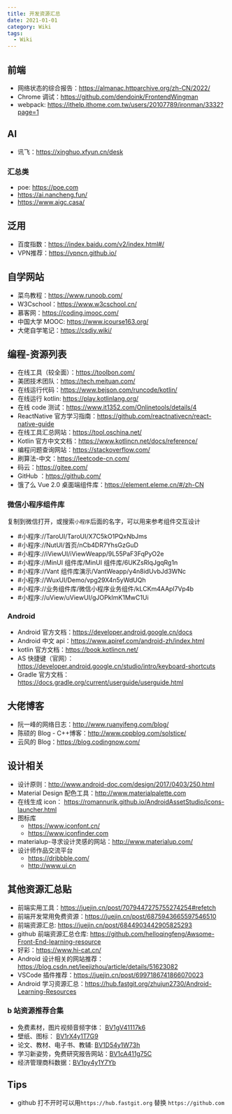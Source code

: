 ```yaml
---
title: 开发资源汇总
date: 2021-01-01
category: Wiki
tags:
  - Wiki
---
```


<!-- more -->
## 前端

- 网络状态的综合报告：https://almanac.httparchive.org/zh-CN/2022/
- Chrome 调试：https://github.com/dendoink/FrontendWingman
- webpack: https://ithelp.ithome.com.tw/users/20107789/ironman/3332?page=1

## AI

- 讯飞：https://xinghuo.xfyun.cn/desk

### 汇总类

- poe: https://poe.com
- https://ai.nancheng.fun/
- https://www.aigc.casa/
## 泛用

- 百度指数：https://index.baidu.com/v2/index.html#/
- VPN推荐：https://vpncn.github.io/
## 自学网站

- 菜鸟教程：https://www.runoob.com/
- W3Cschool：https://www.w3cschool.cn/
- 慕客网：https://coding.imooc.com/
- 中国大学 MOOC: https://www.icourse163.org/
- 大佬自学笔记：https://csdiy.wiki/

## 编程-资源列表

- 在线工具（较全面）：https://toolbon.com/
- 美团技术团队：https://tech.meituan.com/
- 在线运行代码：https://www.bejson.com/runcode/kotlin/
- 在线运行 kotlin: https://play.kotlinlang.org/
- 在线 code 测试：https://www.it1352.com/Onlinetools/details/4
- ReactNative 官方学习指南：https://github.com/reactnativecn/react-native-guide
- 在线工具汇总网站：https://tool.oschina.net/
- Kotlin 官方中文文档：https://www.kotlincn.net/docs/reference/
- 编程问题查询网站：https://stackoverflow.com/
- 刷算法-中文：https://leetcode-cn.com/
- 码云：https://gitee.com/
- GitHub ：https://github.com/
- 饿了么 Vue 2.0 桌面端组件库：https://element.eleme.cn/#/zh-CN

### 微信小程序组件库

复制到微信打开，或搜索`小程序`后面的名字，可以用来参考组件交互设计

- #小程序://TaroUI/TaroUI/X7C5kO1PQxNbJms
- #小程序://NutUI/首页/nCb4DR7YhsGzGuD
- #小程序://iViewUI/iViewWeapp/9L55PaF3FqPyO2e
- #小程序://MinUI 组件库/MinUI 组件库/6UKZsRlqJgqRg1n
- #小程序://Vant 组件库演示/VantWeapp/y4n8idUvbJd3WNc
- #小程序://WuxUI/Demo/vpg29X4n5yWdUQh
- #小程序://业务组件库/微信小程序业务组件/kLCKm4AApl7Vp4b
- #小程序://uView/uViewUI/gJOPkImK1MwC1Ui

### Android

- Android 官方文档：https://developer.android.google.cn/docs
- Android 中文 api：https://www.apiref.com/android-zh/index.html
- kotlin 官方文档：https://book.kotlincn.net/
- AS 快捷键（官网）：https://developer.android.google.cn/studio/intro/keyboard-shortcuts
- Gradle 官方文档：https://docs.gradle.org/current/userguide/userguide.html

## 大佬博客

- 阮一峰的网络日志：http://www.ruanyifeng.com/blog/
- 陈硕的 Blog - C++博客：http://www.cppblog.com/solstice/
- 云风的 Blog：https://blog.codingnow.com/

## 设计相关

- 设计原则：http://www.android-doc.com/design/2017/0403/250.html
- Material Design 配色工具：http://www.materialpalette.com
- 在线生成 icon： https://romannurik.github.io/AndroidAssetStudio/icons-launcher.html
- 图标库
  - https://www.iconfont.cn/
  - https://www.iconfinder.com
- materialup-寻求设计灵感的网站：http://www.materialup.com/
- 设计师作品交流平台
  - https://dribbble.com/
  - http://www.ui.cn



## 其他资源汇总贴

- 前端实用工具：https://juejin.cn/post/7079447275755274254#refetch
- 前端开发常用免费资源：https://juejin.cn/post/6875943665597546510
- 前端资源汇总: https://juejin.cn/post/6844903442905825293
- github 前端资源汇总仓库: https://github.com/helloqingfeng/Awsome-Front-End-learning-resource
- 好彩：https://www.hi-cat.cn/
- Android 设计相关的网站推荐：https://blog.csdn.net/leejizhou/article/details/51623082
- VSCode 插件推荐：https://juejin.cn/post/6997186741866070023
- Android 学习资源汇总：https://hub.fastgit.org/zhujun2730/Android-Learning-Resources

### b 站资源推荐合集

- 免费素材，图片视频音频字体： [BV1gV41117k6](https://www.bilibili.com/video/BV1gV41117k6)
- 壁纸、图标： [BV1rX4y1T7G9](https://www.bilibili.com/video/BV1rX4y1T7G9)
- 论文、教材、电子书、教辅: [BV1D54y1W73h](https://www.bilibili.com/video/BV1D54y1W73h)
- 学习新姿势，免费研究报告网站：[BV1cA411g75C](https://www.bilibili.com/video/BV1cA411g75C)
- 经济管理商科数据：[BV1py4y1Y7Yb](https://www.bilibili.com/video/BV1py4y1Y7Yb)

## Tips

- github 打不开时可以用`https://hub.fastgit.org` 替换 `https://github.com`
